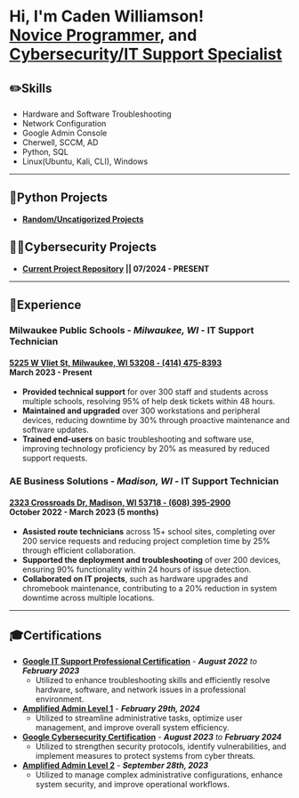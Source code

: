 # Hi, I'm Caden Williamson! <br/> [Novice Programmer](https://github.com/cadenwilliamson), and [Cybersecurity/IT Support Specialist](https://www.linkedin.com/in/caden-williamson)

## ✏️Skills

- Hardware and Software Troubleshooting
- Network Configuration
- Google Admin Console
- Cherwell, SCCM, AD
- Python, SQL
- Linux(Ubuntu, Kali, CLI), Windows

---

## 🐍Python Projects

- **[Random/Uncatigorized Projects](https://github.com/cadenwilliamson/hello-world)**

## 👨‍💻Cybersecurity Projects

- **[Current Project Repository](https://github.com/cadenwilliamson/CybersecurityProjects/tree/main/) || 07/2024 - PRESENT**

---

## 🏢Experience

### **Milwaukee Public Schools - *Milwaukee, WI* - IT Support Technician**

#### [5225 W Vliet St, Milwaukee, WI 53208 - (414) 475-8393](https://shorturl.at/gRZLN) </br> March 2023 - Present

- **Provided technical support** for over 300 staff and students across multiple schools, resolving 95% of help desk tickets within 48 hours.
- **Maintained and upgraded** over 300 workstations and peripheral devices, reducing downtime by 30% through proactive maintenance and software updates.
- **Trained end-users** on basic troubleshooting and software use, improving technology proficiency by 20% as measured by reduced support requests.

### **AE Business Solutions - *Madison, WI* - IT Support Technician**

#### [2323 Crossroads Dr, Madison, WI 53718 - (608) 395-2900](https://shorturl.at/g0YXI) </br> October 2022 - March 2023 (5 months)

- **Assisted route technicians** across 15+ school sites, completing over 200 service requests and reducing project completion time by 25% through efficient collaboration.
- **Supported the deployment and troubleshooting** of over 200 devices, ensuring 90% functionality within 24 hours of issue detection.
- **Collaborated on IT projects**, such as hardware upgrades and chromebook maintenance, contributing to a 20% reduction in system downtime across multiple locations.

---

## 🎓Certifications

- **[Google IT Support Professional Certification](https://coursera.org/share/6da63dddb107e55eb2dee80dc6a10677)** - ***August 2022** to **February 2023***
  - Utilized to enhance troubleshooting skills and efficiently resolve hardware, software, and network issues in a professional environment.
- **[Amplified Admin Level 1](https://www.credential.net/2044467b-d3da-4fd7-9f4a-8943f10c9425)** - ***February 29th, 2024***
  - Utilized to streamline administrative tasks, optimize user management, and improve overall system efficiency.
- **[Google Cybersecurity Certification](https://coursera.org/share/6b7de2b649cd3d3210c5e8e83cd4a660)** - ***August 2023** to **February 2024***
  - Utilized to strengthen security protocols, identify vulnerabilities, and implement measures to protect systems from cyber threats.
- **[Amplified Admin Level 2](https://amplifiedit.docebosaas.com/learn)** - ***September 28th, 2023***
  - Utilized to manage complex administrative configurations, enhance system security, and improve operational workflows.
